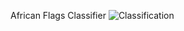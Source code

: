African Flags Classifier
![Classification](https://github.com/Luel-Hagos/Luel-Hagos.github.io/blob/gh-pages/Photos/class.png)
